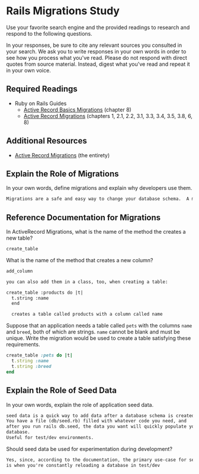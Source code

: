 # Rails Migrations Study

Use your favorite search engine and the provided readings to research and
respond to the following questions.

In your responses, be sure to cite any relevant sources you consulted in your
search. We ask you to write responses in your own words in order to see how you
process what you've read. Please do not respond with direct quotes from source
material. Instead, digest what you've read and repeat it in your own voice.

## Required Readings

-   Ruby on Rails Guides
    -   [Active Record Basics Migrations](http://guides.rubyonrails.org/active_record_basics.html#migrations)
        (chapter 8)
    -   [Active Record Migrations](http://guides.rubyonrails.org/active_record_migrations.html)
        (chapters 1, 2.1, 2.2, 3.1, 3.3, 3.4, 3.5, 3.8, 6, 8)

## Additional Resources
-   [Active Record Migrations](http://guides.rubyonrails.org/active_record_migrations.html)
    (the entirety)

## Explain the Role of Migrations

In your own words, define migrations and explain why developers use them.

```md
Migrations are a safe and easy way to change your database schema.  A migration creates a new "version" of the database.  You add tables, columns or entries, or remove them.
```

## Reference Documentation for Migrations

In ActiveRecord Migrations, what is the name of the method the creates a new
table?

```md
create_table
```

What is the name of the method that creates a new column?

```md
add_column

you can also add them in a class, too, when creating a table:

create_table :products do |t|
  t.string :name
  end

  creates a table called products with a column called name
```

Suppose that an application needs a table called `pets` with the columns `name`
and `breed`, both of which are strings. `name` cannot be blank and must be
unique. Write the migration would be used to create a table satisfying these
requirements.

```ruby
create_table :pets do |t|
  t.string :name
  t.string :breed
end

```

## Explain the Role of Seed Data

In your own words, explain the role of application seed data.

```md
seed data is a quick way to add data after a database schema is created.
You have a file (db/seed.rb) filled with whatever code you need, and
after you run rails db.seed, the data you want will quickly populate your new
database.
Useful for test/dev environments.
```

Should seed data be used for experimentation during development?

```md
Yes, since, according to the documentation, the primary use-case for seed data
is when you're constantly reloading a database in test/dev
```
